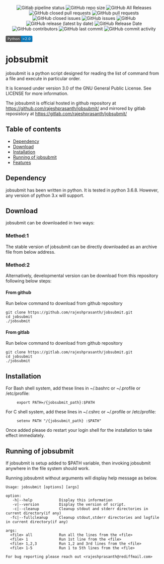 <p align="center">
<img alt="Gitlab pipeline status" src="https://img.shields.io/gitlab/pipeline/rajeshprasanth/jobsubmit/master">

<img alt="GitHub repo size" src="https://img.shields.io/github/repo-size/rajeshprasanth/jobsubmit">

<img alt="GitHub All Releases" src="https://img.shields.io/github/downloads/rajeshprasanth/jobsubmit/total">

<img alt="GitHub closed pull requests" src="https://img.shields.io/github/issues-pr-closed/rajeshprasanth/jobsubmit">

<img alt="GitHub pull requests" src="https://img.shields.io/github/issues-pr/rajeshprasanth/jobsubmit">

<img alt="GitHub closed issues" src="https://img.shields.io/github/issues-closed/rajeshprasanth/jobsubmit">

<img alt="GitHub issues" src="https://img.shields.io/github/issues/rajeshprasanth/jobsubmit">

<img alt="GitHub" src="https://img.shields.io/github/license/rajeshprasanth/jobsubmit">

<img alt="GitHub release (latest by date)" src="https://img.shields.io/github/v/release/rajeshprasanth/jobsubmit">

<img alt="GitHub Release Date" src="https://img.shields.io/github/release-date/rajeshprasanth/jobsubmit">

<img alt="GitHub contributors" src="https://img.shields.io/github/contributors/rajeshprasanth/jobsubmit">

<img alt="GitHub last commit" src="https://img.shields.io/github/last-commit/rajeshprasanth/jobsubmit">

<img alt="GitHub commit activity" src="https://img.shields.io/github/commit-activity/m/rajeshprasanth/jobsubmit">

<svg xmlns="http://www.w3.org/2000/svg" xmlns:xlink="http://www.w3.org/1999/xlink" width="86" height="20" role="img" aria-label="Python: &gt;2.0"><title>Python: &gt;2.0</title><linearGradient id="s" x2="0" y2="100%"><stop offset="0" stop-color="#bbb" stop-opacity=".1"/><stop offset="1" stop-opacity=".1"/></linearGradient><clipPath id="r"><rect width="86" height="20" rx="3" fill="#fff"/></clipPath><g clip-path="url(#r)"><rect width="49" height="20" fill="#555"/><rect x="49" width="37" height="20" fill="#007ec6"/><rect width="86" height="20" fill="url(#s)"/></g><g fill="#fff" text-anchor="middle" font-family="Verdana,Geneva,DejaVu Sans,sans-serif" text-rendering="geometricPrecision" font-size="110"><text aria-hidden="true" x="255" y="150" fill="#010101" fill-opacity=".3" transform="scale(.1)" textLength="390">Python</text><text x="255" y="140" transform="scale(.1)" fill="#fff" textLength="390">Python</text><text aria-hidden="true" x="665" y="150" fill="#010101" fill-opacity=".3" transform="scale(.1)" textLength="270">&gt;2.0</text><text x="665" y="140" transform="scale(.1)" fill="#fff" textLength="270">&gt;2.0</text></g></svg>
</p>

# jobsubmit
jobsubmit is a python script designed for reading the list of command from a file and execute in particular order.

It is licensed under version 3.0 of the GNU General Public License. See LICENSE
for more information.

The jobsubmit is official hosted in github repository at https://github.com/rajeshprasanth/jobsubmit/ and mirrored by gitlab reposistory at https://gitlab.com/rajeshprasanth/jobsubmit/

## Table of contents
- [Dependency](#dependency)
- [Download](#download)
- [Installation](#installation)
- [Running of jobsubmit](#running)
- [Features](#features)

## Dependency
jobsubmit has been written in python. It is tested in python 3.6.8. However, any version of python 3.x will support.

## Download
jobsubmit can be downloaded in two ways:

### Method:1
The stable version of jobsubmit can be directly downloaded as an archive file from below address.

### Method:2
Alternatively, developmental version can be download from this repository following below steps:

#### From github
Run below command to download from github repository
```
git clone https://github.com/rajeshprasanth/jobsubmit.git
cd jobsubmit
./jobsubmit
```
#### From gitlab
Run below command to download from github repository
```
git clone https://gitlab.com/rajeshprasanth/jobsubmit.git
cd jobsubmit
./jobsubmit
```

## Installation

For Bash shell system, add these lines in ~/.bashrc or ~/.profile or /etc/profile:
```
     export PATH=/{jobsubmit_path}:$PATH
```
For C shell system, add these lines in ~/.cshrc or ~/.profile or /etc/profile:
```
     setenv PATH "/{jobsubmit_path} :$PATH"
```

Once added please do restart your login shell for the installation to take effect immediately.


## Running of jobsubmit

If jobsubmit is setup added to $PATH variable, then invoking jobsubmit anywhere in the file system should work.

Running jobsubmit without arguments will display help message as below.
```
Usage: jobsubmit [options] [args]

option:
   -h|--help            Display this information
   -v|--version         Display the version of script.
   -c|--cleanup         Cleanup stdout and stderr directories in current directory(if any)
  -fc|--fullcleanup     Cleanup stdout,stderr directories and logfile in current directory(if any)

args:
  <file> all            Run all the lines from the <file>
  <file> 1              Run 1st line from the <file>
  <file> 1,2,3          Run 1,2 and 3rd lines from the <file>
  <file> 1-5            Run 1 to 5th lines from the <file>

For bug reporting please reach out <rajeshprasanth@rediffmail.com>

```
